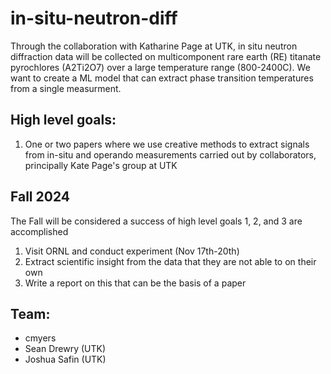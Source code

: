 # in-situ-neutron-diff

Through the collaboration with Katharine Page at UTK, in situ neutron diffraction data will be collected on multicomponent rare earth (RE) titanate pyrochlores (A2Ti2O7) over a large temperature range (800-2400C). We want to create a ML model that can extract phase transition temperatures from a single measurment. 

## High level goals:

1. One or two papers where we use creative methods to extract signals from in-situ and operando measurements carried out by collaborators, principally Kate Page's group at UTK

## Fall 2024
The Fall will be considered a success of high level goals 1, 2, and 3 are accomplished

1. Visit ORNL and conduct experiment (Nov 17th-20th)
2. Extract scientific insight from the data that they are not able to on their own
3. Write a report on this that can be the basis of a paper

## Team:
- cmyers
- Sean Drewry (UTK)
- Joshua Safin (UTK)

